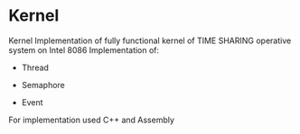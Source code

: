 # Kernel
Kernel Implementation of fully functional kernel of TIME SHARING operative system on Intel 8086 Implementation of:

- Thread 

- Semaphore

- Event

For implementation used C++ and Assembly
